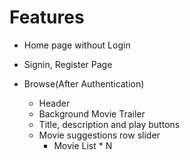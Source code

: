

# Features
- Home page without Login
- Signin, Register Page

- Browse(After Authentication)
    - Header
    - Background Movie Trailer
    - Title, description and play buttons
    - Movie suggestions row slider
        - Movie List * N
    
    
